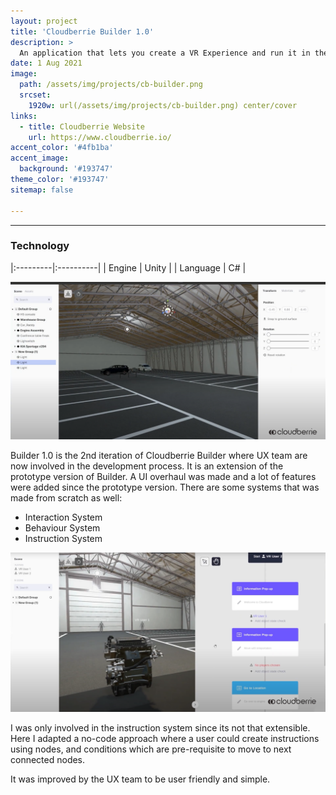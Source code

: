 ```yaml
---
layout: project
title: 'Cloudberrie Builder 1.0'
description: >
  An application that lets you create a VR Experience and run it in the VR Application of Cloudberrie
date: 1 Aug 2021
image: 
  path: /assets/img/projects/cb-builder.png
  srcset: 
    1920w: url(/assets/img/projects/cb-builder.png) center/cover
links:
  - title: Cloudberrie Website
    url: https://www.cloudberrie.io/
accent_color: '#4fb1ba'
accent_image:
  background: '#193747'
theme_color: '#193747'
sitemap: false

---
```

---

### Technology

|:---------|:----------|
| Engine      |         Unity | 
| Language      |         C# |

![200x200](/assets/img/projects/cb2.png "Small example image")

Builder 1.0 is the 2nd iteration of Cloudberrie Builder where UX team are now involved in the development process. It is an extension of the prototype version of Builder. A UI overhaul was made and a lot of features were added since the prototype version. There are some systems that was made from scratch as well:

- Interaction System
- Behaviour System
- Instruction System

![200x200](/assets/img/projects/cb3.png "Small example image")

I was only involved in the instruction system since its not that extensible. Here I adapted a no-code approach where a user could create instructions using nodes, and conditions which are pre-requisite to move to next connected nodes.

It was improved by the UX team to be user friendly and simple.